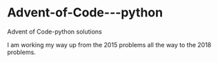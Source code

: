 # Advent-of-Code---python
Advent of Code-python solutions

I am working my way up from the 2015 problems all the way to the 2018 problems.
